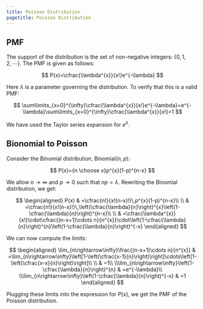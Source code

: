 ```yaml
---
title: Poisson Distribution
pagetitle: Poisson Distribution
---
```


## PMF

The support of the distribution is the set of non-negative integers: $\{0,1,2,\cdots\}$. The PMF is given as follows:

$$
P(x)=\cfrac{\lambda^{x}}{x!}e^{-\lambda}
$$


Here $\lambda$ is a parameter governing the distribution. To verify that this is a valid PMF:

$$
\sum\limits_{x=0}^{\infty}\cfrac{\lambda^{x}}{x!}e^{-\lambda}=e^{-\lambda}\sum\limits_{x=0}^{\infty}\cfrac{\lambda^{x}}{x!}=1
$$


We have used the Taylor series expansion for $e^{\lambda}$.

## Bionomial to Poisson

Consider the Binomial distribution, $\text{Binomial}(n,p)$:

$$
P(x)={n \choose x}p^{x}(1-p)^{n-x}
$$


We allow $n\rightarrow\infty$ and $p\rightarrow0$ such that $np=\lambda$. Rewriting the Binomial distribution, we get:

$$
\begin{aligned}
P(x) & =\cfrac{n!}{x!(n-x)!}\,p^{x}(1-p)^{n-x}\\
\\ & =\cfrac{n!}{x!(n-x)!}\,\left(\cfrac{\lambda}{n}\right)^{x}\left(1-\cfrac{\lambda}{n}\right)^{n-x}\\
\\ & =\cfrac{\lambda^{x}}{x!}\cdot\cfrac{(n-x+1)\cdots n}{n^{x}}\cdot\left(1-\cfrac{\lambda}{n}\right)^{n}\left(1-\cfrac{\lambda}{n}\right)^{-x}
\end{aligned}
$$


We can now compute the limits:

$$
\begin{aligned}
\lim_{n\rightarrow\infty}\frac{(n-x+1)\cdots n}{n^{x}} & =\lim_{n\rightarrow\infty}\left[1-\left(\cfrac{x-1}{n}\right)\right]\cdots\left[1-\left(\cfrac{x-x}{n}\right)\right]\\
\\ & =1\\
\\\lim_{n\rightarrow\infty}\left(1-\cfrac{\lambda}{n}\right)^{n} & =e^{-\lambda}\\
\\\lim_{n\rightarrow\infty}\left(1-\cfrac{\lambda}{n}\right)^{-x} & =1
\end{aligned}
$$


Plugging these limits into the expression for $P(x)$, we get the PMF of the Poisson distribution.

